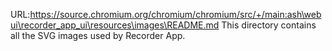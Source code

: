 URL:https://source.chromium.org/chromium/chromium/src/+/main:ash\webui\recorder_app_ui\resources\images\README.md
This directory contains all the SVG images used by Recorder App.
